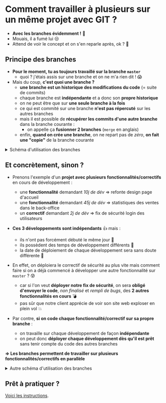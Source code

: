# Comment travailler à plusieurs sur un même projet avec GIT ?
 
- **Avec les branches évidemment !** :herb:
- Mouais, il a fumé lui :unamused:
- Attend de voir le concept et on s'en reparle après, ok ? :muscle:

## Principe des branches
- **Pour le moment, tu as toujours travaillé sur la branche `master`**
  - quoi ? j'étais assis sur une branche et on ne m'a rien dit ! :scream:
- Mais du coup, **c'est quoi une branche ?**
  - **une branche est un historique des modifications du code** (= suite de commits)
  - chaque branche est **indépendante** et a donc son **propre historique**
  - on ne peut être que sur **une seule branche à la fois**
  - ce qui est commité sur une branche **n'est pas répercuté** sur les autres branches
  - mais il est possible de **récupérer les commits d'une autre branche** dans la branche courante :
    - on appelle ça **fusionner 2 branches** (`merge` en anglais)
  - enfin, **quand on crée une branche**, on ne repart pas de *zéro*, **on fait une "copie"** de la branche courante

<details><summary>Schéma d'utilisation des branches</summary>

![Branches Git](./images/branches-git-1.png)

**Ce schéma présente un projet ayant comporté jusqu'à 3 branches en parallèles :**
  - les branches features (jaune et verte) ont bien été créées à partir de `master`
  - la branche feature jaune a été fusionnée dans `master`
  - la branche feature verte a poursuivi son évolution indépendamment des 2 autres branches

**On remarque également que les branches "feature" jaune et verte partent de la branche master :**
  - en effet, quand on crée une branche, la bonne pratique est de repartir de la branche `master`
  - la branche `master` est la branche _censée_ être la plus stable puisque c'est généralement celle utilisée pour déployer le code en production

Lors de la création de la branche à partir de `master`, c'est comme si on faisait une _copie_ de la branche `master` :
  - on ne part pas de _zéro_
  - au contraire, on repart avec *tout l'historique des commits* de `master`
  - une fois créée, la nouvelle branche gère *son propre historique* et vit sa vie _indépendamment_ de la branche `master`

Une fois que la branche jaune a terminé sa fonctionnalité, on en fait bénéficier la branche `master`:
  - on _fusionne_ alors la branche jaune dans la branche `master`
  
</details>

## Et concrètement, sinon ?
- Prenons l'exemple d'un **projet avec plusieurs fonctionnalités/correctifs** en cours de développement :

  - une **fonctionnalité** demandant _10j de dév_ => refonte design page d'accueil
  - une **fonctionnalité** demandant _45j de dév_ => statistiques des ventes dans le back-office
  - un **correctif** demandant _2j de dév_ => fix de sécurité login des utilisateurs

- **Ces 3 développements sont indépendants** :+1: mais :

  - ils n'ont pas forcément débuté le même jour :grimacing:
  - ils possèdent des temps de développement différents :grimacing:
  - la date de déploiement de chaque développement sera sans doute différente :grimacing:

- En effet, on déploiera le correctif de sécurité au plus vite mais comment faire si on a déjà commencé à développer une autre fonctionnalité sur `master` ? :cold_sweat:

  - car si l'on veut **déployer notre fix de sécurité**, on sera **obligé d'envoyer le code**, _non finalisé_ et _rempli de bugs_, des **2 autres fonctionnalités en cours** :bomb:
  - pas sûr que notre client apprécie de voir son site web exploser en plein vol :boom:

- Par contre, **si on code chaque fonctionnalité/correctif sur sa propre branche** :

  - on travaille sur chaque développement de façon **indépendante**
  - on peut donc **déployer chaque développement dès qu'il est prêt** sans tenir compte du code des autres branches

**=> Les branches permettent de travailler sur plusieurs fonctionnalités/correctifs en parallèle**

<details><summary>Autre schéma d'utilisation des branches</summary>

![Branches Git](./images/branches-git-2.png)
</details>

## Prêt à pratiquer ?
[Voici les instructions](./instructions.md).
